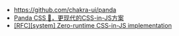 - https://github.com/chakra-ui/panda
- [Panda CSS 🐼，更现代的CSS-in-JS方案](https://juejin.cn/post/7274182001933828132#heading-6)
- [[RFC][system] Zero-runtime CSS-in-JS implementation](https://github.com/mui/material-ui/issues/38137)
